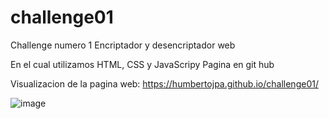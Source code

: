 # challenge01
Challenge numero 1 
Encriptador y desencriptador web

En el cual utilizamos HTML, CSS y JavaScripy
Pagina en git hub 

Visualizacion de la pagina web: https://humbertojpa.github.io/challenge01/

![image](https://user-images.githubusercontent.com/92112182/214109790-1990f15c-2ea1-426d-b375-09fa566f5611.png)
